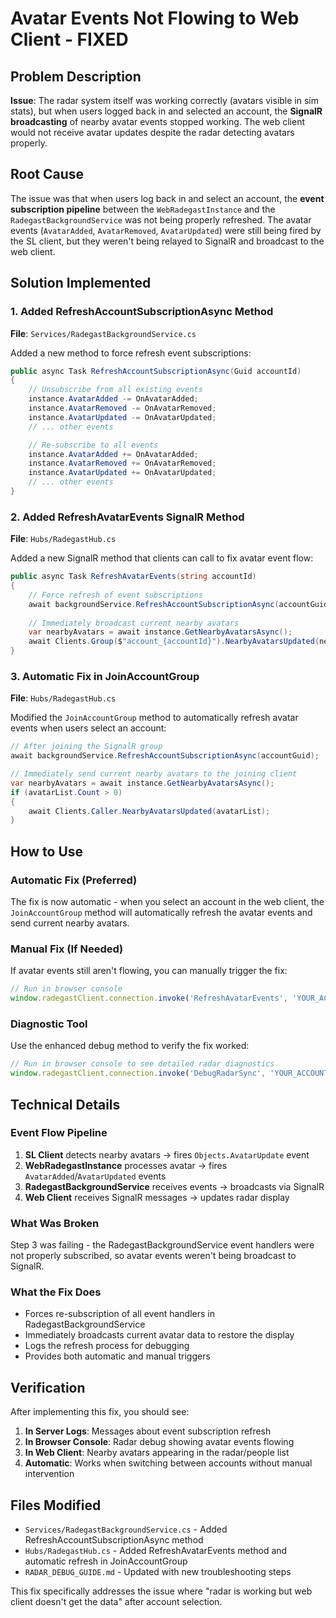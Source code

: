 # Avatar Events Not Flowing to Web Client - FIXED

## Problem Description

**Issue**: The radar system itself was working correctly (avatars visible in sim stats), but when users logged back in and selected an account, the **SignalR broadcasting** of nearby avatar events stopped working. The web client would not receive avatar updates despite the radar detecting avatars properly.

## Root Cause

The issue was that when users log back in and select an account, the **event subscription pipeline** between the `WebRadegastInstance` and the `RadegastBackgroundService` was not being properly refreshed. The avatar events (`AvatarAdded`, `AvatarRemoved`, `AvatarUpdated`) were still being fired by the SL client, but they weren't being relayed to SignalR and broadcast to the web client.

## Solution Implemented

### 1. Added RefreshAccountSubscriptionAsync Method
**File**: `Services/RadegastBackgroundService.cs`

Added a new method to force refresh event subscriptions:

```csharp
public async Task RefreshAccountSubscriptionAsync(Guid accountId)
{
    // Unsubscribe from all existing events
    instance.AvatarAdded -= OnAvatarAdded;
    instance.AvatarRemoved -= OnAvatarRemoved;
    instance.AvatarUpdated -= OnAvatarUpdated;
    // ... other events

    // Re-subscribe to all events
    instance.AvatarAdded += OnAvatarAdded;
    instance.AvatarRemoved += OnAvatarRemoved;
    instance.AvatarUpdated += OnAvatarUpdated;
    // ... other events
}
```

### 2. Added RefreshAvatarEvents SignalR Method
**File**: `Hubs/RadegastHub.cs`

Added a new SignalR method that clients can call to fix avatar event flow:

```csharp
public async Task RefreshAvatarEvents(string accountId)
{
    // Force refresh of event subscriptions
    await backgroundService.RefreshAccountSubscriptionAsync(accountGuid);
    
    // Immediately broadcast current nearby avatars
    var nearbyAvatars = await instance.GetNearbyAvatarsAsync();
    await Clients.Group($"account_{accountId}").NearbyAvatarsUpdated(nearbyAvatars.ToList());
}
```

### 3. Automatic Fix in JoinAccountGroup
**File**: `Hubs/RadegastHub.cs`

Modified the `JoinAccountGroup` method to automatically refresh avatar events when users select an account:

```csharp
// After joining the SignalR group
await backgroundService.RefreshAccountSubscriptionAsync(accountGuid);

// Immediately send current nearby avatars to the joining client
var nearbyAvatars = await instance.GetNearbyAvatarsAsync();
if (avatarList.Count > 0)
{
    await Clients.Caller.NearbyAvatarsUpdated(avatarList);
}
```

## How to Use

### Automatic Fix (Preferred)
The fix is now automatic - when you select an account in the web client, the `JoinAccountGroup` method will automatically refresh the avatar events and send current nearby avatars.

### Manual Fix (If Needed)
If avatar events still aren't flowing, you can manually trigger the fix:

```javascript
// Run in browser console
window.radegastClient.connection.invoke('RefreshAvatarEvents', 'YOUR_ACCOUNT_ID');
```

### Diagnostic Tool
Use the enhanced debug method to verify the fix worked:

```javascript
// Run in browser console to see detailed radar diagnostics
window.radegastClient.connection.invoke('DebugRadarSync', 'YOUR_ACCOUNT_ID');
```

## Technical Details

### Event Flow Pipeline
1. **SL Client** detects nearby avatars → fires `Objects.AvatarUpdate` event
2. **WebRadegastInstance** processes avatar → fires `AvatarAdded`/`AvatarUpdated` events  
3. **RadegastBackgroundService** receives events → broadcasts via SignalR
4. **Web Client** receives SignalR messages → updates radar display

### What Was Broken
Step 3 was failing - the RadegastBackgroundService event handlers were not properly subscribed, so avatar events weren't being broadcast to SignalR.

### What the Fix Does
- Forces re-subscription of all event handlers in RadegastBackgroundService
- Immediately broadcasts current avatar data to restore the display
- Logs the refresh process for debugging
- Provides both automatic and manual triggers

## Verification

After implementing this fix, you should see:

1. **In Server Logs**: Messages about event subscription refresh
2. **In Browser Console**: Radar debug showing avatar events flowing
3. **In Web Client**: Nearby avatars appearing in the radar/people list
4. **Automatic**: Works when switching between accounts without manual intervention

## Files Modified

- `Services/RadegastBackgroundService.cs` - Added RefreshAccountSubscriptionAsync method
- `Hubs/RadegastHub.cs` - Added RefreshAvatarEvents method and automatic refresh in JoinAccountGroup
- `RADAR_DEBUG_GUIDE.md` - Updated with new troubleshooting steps

This fix specifically addresses the issue where "radar is working but web client doesn't get the data" after account selection.